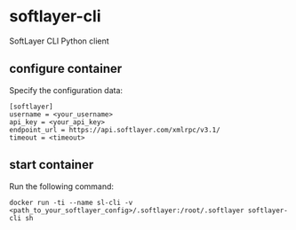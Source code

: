 # softlayer-cli
SoftLayer CLI Python client

## configure container

Specify the configuration data:

```
[softlayer]
username = <your_username>
api_key = <your_api_key>
endpoint_url = https://api.softlayer.com/xmlrpc/v3.1/
timeout = <timeout>
```

## start container

Run the following command:

`docker run -ti --name sl-cli -v <path_to_your_softlayer_config>/.softlayer:/root/.softlayer softlayer-cli sh`
